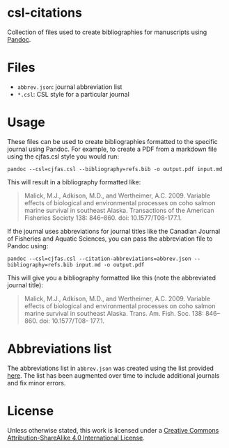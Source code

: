 csl-citations
=============
Collection of files used to create bibliographies for manuscripts using
[Pandoc](http://johnmacfarlane.net/pandoc/).



Files
=====
- `abbrev.json`: journal abbreviation list
- `*.csl`: CSL style for a particular journal


Usage
=====
These files can be used to create bibliographies formatted to the specific
journal using Pandoc. For example, to create a PDF from a markdown file using
the cjfas.csl style you would run:

    pandoc --csl=cjfas.csl --bibliography=refs.bib -o output.pdf input.md

This will result in a bibliography formatted like:

> Malick, M.J., Adkison, M.D., and Wertheimer, A.C. 2009. Variable effects of
>   biological and environmental processes on coho salmon marine survival in
>   southeast Alaska. Transactions of the American Fisheries Society 138:
>   846–860. doi: 10.1577/T08-177.1.

If the journal uses abbreviations for journal titles like the Canadian Journal of
Fisheries and Aquatic Sciences, you can pass the abbreviation file to Pandoc
using:

    pandoc --csl=cjfas.csl --citation-abbreviations=abbrev.json --bibliography=refs.bib input.md -o output.pdf

This will give you a bibliography formatted like this (note the abbreviated
journal title):

> Malick, M.J., Adkison, M.D., and Wertheimer, A.C. 2009. Variable effects of
>   biological and environmental processes on coho salmon marine survival in
>   southeast Alaska. Trans. Am. Fish. Soc. 138: 846–860. doi: 10.1577/T08- 177.1.


Abbreviations list
==================
The abbreviations list in `abbrev.json` was created using the list provided
[here](https://woodward.library.ubc.ca/research-help/journal-abbreviations/#Z).
The list has been augmented over time to include additional journals and fix
minor errors.


License
=======
Unless otherwise stated, this work is licensed under a
[Creative Commons Attribution-ShareAlike 4.0 International License][cc-by-sa].

[cc-by-sa]: http://creativecommons.org/licenses/by-sa/4.0/
